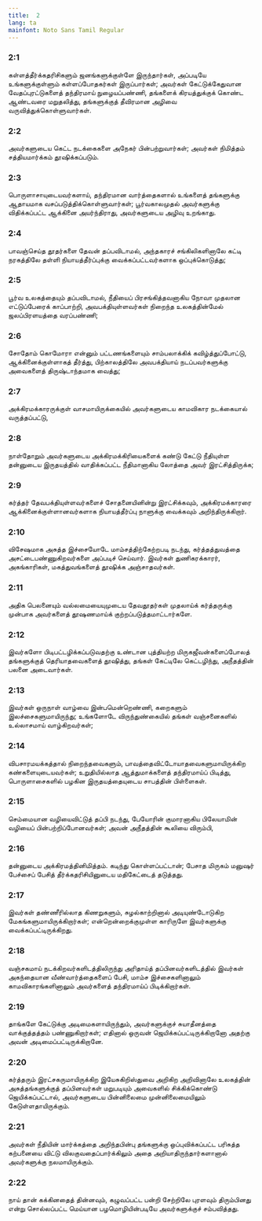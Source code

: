 ```yaml
---
title:  2
lang: ta
mainfont: Noto Sans Tamil Regular
---
```


###  2:1

கள்ளத்தீர்க்கதரிசிகளும் ஜனங்களுக்குள்ளே இருந்தார்கள், அப்படியே உங்களுக்குள்ளும் கள்ளப்போதகர்கள் இருப்பார்கள்; அவர்கள் கேட்டுக்கேதுவான வேதப்புரட்டுகளைத் தந்திரமாய் நுழையப்பண்ணி, தங்களைக் கிரயத்துக்குக் கொண்ட ஆண்டவரை மறுதலித்து, தங்களுக்குத் தீவிரமான அழிவை வருவித்துக்கொள்ளுவார்கள்.

###  2:2

அவர்களுடைய கெட்ட நடக்கைகளை அநேகர் பின்பற்றுவார்கள்; அவர்கள் நிமித்தம் சத்தியமார்க்கம் தூஷிக்கப்படும்.

###  2:3

பொருளாசாயுடையவர்களாய், தந்திரமான வார்த்தைகளால் உங்களைத் தங்களுக்கு ஆதாயமாக வசப்படுத்திக்கொள்ளுவார்கள்; பூர்வகாலமுதல் அவர்களுக்கு விதிக்கப்பட்ட ஆக்கினை அயர்ந்திராது, அவர்களுடைய அழிவு உறங்காது.

###  2:4

பாவஞ்செய்த தூதர்களை தேவன் தப்பவிடாமல், அந்தகாரச் சங்கிலிகளினாலே கட்டி நரகத்திலே தள்ளி நியாயத்தீர்ப்புக்கு வைக்கப்பட்டவர்களாக ஒப்புக்கொடுத்து;

###  2:5

பூர்வ உலகத்தையும் தப்பவிடாமல், நீதியைப் பிரசங்கித்தவனாகிய நோவா முதலான எட்டுப்பேரைக் காப்பாற்றி, அவபக்தியுள்ளவர்கள் நிறைந்த உலகத்தின்மேல் ஜலப்பிரளயத்தை வரப்பண்ணி;

###  2:6

சோதோம் கொமோரா என்னும் பட்டணங்களையும் சாம்பலாக்கிக் கவிழ்த்துப்போட்டு, ஆக்கினைக்குள்ளாகத் தீர்த்து, பிற்காலத்திலே அவபக்தியாய் நடப்பவர்களுக்கு அவைகளைத் திருஷ்டாந்தமாக வைத்து;

###  2:7

அக்கிரமக்காரருக்குள் வாசமாயிருக்கையில் அவர்களுடைய காமவிகார நடக்கையால் வருத்தப்பட்டு,

###  2:8

நாள்தோறும் அவர்களுடைய அக்கிரமக்கிரியைகளைக் கண்டு கேட்டு நீதியுள்ள தன்னுடைய இருதயத்தில் வாதிக்கப்பட்ட நீதிமானாகிய லோத்தை அவர் இரட்சித்திருக்க;

###  2:9

கர்த்தர் தேவபக்தியுள்ளவர்களைச் சோதனையினின்று இரட்சிக்கவும், அக்கிரமக்காரரை ஆக்கினைக்குள்ளானவர்களாக நியாயத்தீர்ப்பு நாளுக்கு வைக்கவும் அறிந்திருக்கிறார்.

###  2:10

விசேஷமாக அசுத்த இச்சையோடே மாம்சத்திற்கேற்றபடி நடந்து, கர்த்தத்துவத்தை அசட்டைபண்ணுகிறவர்களை அப்படிச் செய்வார். இவர்கள் துணிகரக்காரர், அகங்காரிகள், மகத்துவங்களைத் தூஷிக்க அஞ்சாதவர்கள்.

###  2:11

அதிக பெலனையும் வல்லமையையுமுடைய தேவதூதர்கள் முதலாய்க் கர்த்தருக்கு முன்பாக அவர்களைத் தூஷணமாய்க் குற்றப்படுத்தமாட்டார்களே.

###  2:12

இவர்களோ பிடிபட்டழிக்கப்படுவதற்கு உண்டான புத்தியற்ற மிருகஜீவன்களைப்போலத் தங்களுக்குத் தெரியாதவைகளைத் தூஷித்து, தங்கள் கேட்டிலே கெட்டழிந்து, அநீதத்தின் பலனை அடைவார்கள்.

###  2:13

இவர்கள் ஒருநாள் வாழ்வை இன்பமென்றெண்ணி, கறைகளும் இலச்சைகளுமாயிருந்து; உங்களோடே விருந்துண்கையில் தங்கள் வஞ்சனைகளில் உல்லாசமாய் வாழ்கிறவர்கள்;

###  2:14

விபசாரமயக்கத்தால் நிறைந்தவைகளும், பாவத்தைவிட்டோயாதவைகளுமாயிருக்கிற கண்களையுடையவர்கள்; உறுதியில்லாத ஆத்துமாக்களைத் தந்திரமாய்ப் பிடித்து, பொருளாசைகளில் பழகின இருதயத்தையுடைய சாபத்தின் பிள்ளைகள்.

###  2:15

செம்மையான வழியைவிட்டுத் தப்பி நடந்து, பேயோரின் குமாரனாகிய பிலேயாமின் வழியைப் பின்பற்றிப்போனவர்கள்; அவன் அநீதத்தின் கூலியை விரும்பி,

###  2:16

தன்னுடைய அக்கிரமத்தினிமித்தம். கடிந்து கொள்ளப்பட்டான்; பேசாத மிருகம் மனுஷர் பேச்சைப் பேசித் தீர்க்கதரிசியினுடைய மதிகேட்டைத் தடுத்தது.

###  2:17

இவர்கள் தண்ணீரில்லாத கிணறுகளும், சுழல்காற்றினால் அடியுண்டோடுகிற மேகங்களுமாயிருக்கிறார்கள்; என்றென்றைக்குமுள்ள காரிருளே இவர்களுக்கு வைக்கப்பட்டிருக்கிறது.

###  2:18

வஞ்சகமாய் நடக்கிறவர்களிடத்திலிருந்து அரிதாய்த் தப்பினவர்களிடத்தில் இவர்கள் அகந்தையான வீண்வார்த்தைகளைப் பேசி, மாம்ச இச்சைகளினாலும் காமவிகாரங்களினாலும் அவர்களைத் தந்திரமாய்ப் பிடிக்கிறார்கள்.

###  2:19

தாங்களே கேட்டுக்கு அடிமைகளாயிருந்தும், அவர்களுக்குச் சுயாதீனத்தை வாக்குத்தத்தம் பண்ணுகிறார்கள்; எதினால் ஒருவன் ஜெயிக்கப்பட்டிருக்கிறானோ அதற்கு அவன் அடிமைப்பட்டிருக்கிறானே.

###  2:20

கர்த்தரும் இரட்சகருமாயிருக்கிற இயேசுகிறிஸ்துவை அறிகிற அறிவினாலே உலகத்தின் அசுத்தங்களுக்குத் தப்பினவர்கள் மறுபடியும் அவைகளில் சிக்கிக்கொண்டு ஜெயிக்கப்பட்டால், அவர்களுடைய பின்னிலைமை முன்னிலைமையிலும் கேடுள்ளதாயிருக்கும்.

###  2:21

அவர்கள் நீதியின் மார்க்கத்தை அறிந்தபின்பு தங்களுக்கு ஒப்புவிக்கப்பட்ட பரிசுத்த கற்பனையை விட்டு விலகுவதைப்பார்க்கிலும் அதை அறியாதிருந்தார்களானால் அவர்களுக்கு நலமாயிருக்கும்.

###  2:22

நாய் தான் கக்கினதைத் தின்னவும், கழுவப்பட்ட பன்றி சேற்றிலே புரளவும் திரும்பினது என்று சொல்லப்பட்ட மெய்யான பழமொழியின்படியே அவர்களுக்குச் சம்பவித்தது.

